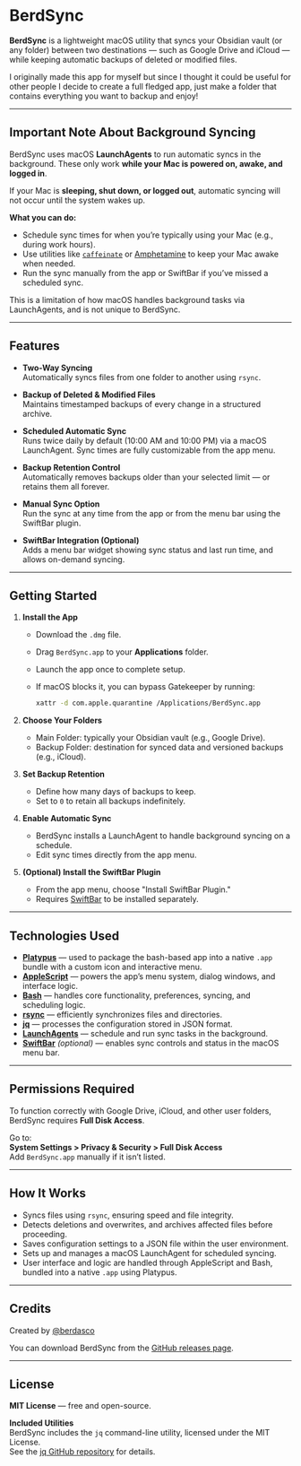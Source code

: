 # BerdSync

**BerdSync** is a lightweight macOS utility that syncs your Obsidian vault (or any folder) between two destinations — such as Google Drive and iCloud — while keeping automatic backups of deleted or modified files.

I originally made this app for myself but since I thought it could be useful for other people I decide to create a full fledged app, just make a folder that contains everything you want to backup and enjoy!

---

## Important Note About Background Syncing

BerdSync uses macOS **LaunchAgents** to run automatic syncs in the background. These only work **while your Mac is powered on, awake, and logged in**.

If your Mac is **sleeping, shut down, or logged out**, automatic syncing will not occur until the system wakes up.

**What you can do:**

- Schedule sync times for when you’re typically using your Mac (e.g., during work hours).
- Use utilities like [`caffeinate`](https://ss64.com/osx/caffeinate.html) or [Amphetamine](https://apps.apple.com/app/amphetamine/id937984704) to keep your Mac awake when needed.
- Run the sync manually from the app or SwiftBar if you’ve missed a scheduled sync.

This is a limitation of how macOS handles background tasks via LaunchAgents, and is not unique to BerdSync.

---

## Features

- **Two-Way Syncing**  
  Automatically syncs files from one folder to another using `rsync`.

- **Backup of Deleted & Modified Files**  
  Maintains timestamped backups of every change in a structured archive.

- **Scheduled Automatic Sync**  
  Runs twice daily by default (10:00 AM and 10:00 PM) via a macOS LaunchAgent. Sync times are fully customizable from the app menu.

- **Backup Retention Control**  
  Automatically removes backups older than your selected limit — or retains them all forever.

- **Manual Sync Option**  
  Run the sync at any time from the app or from the menu bar using the SwiftBar plugin.

- **SwiftBar Integration (Optional)**  
  Adds a menu bar widget showing sync status and last run time, and allows on-demand syncing.

---

## Getting Started

1. **Install the App**
   - Download the `.dmg` file.
   - Drag `BerdSync.app` to your **Applications** folder.
   - Launch the app once to complete setup.
   - If macOS blocks it, you can bypass Gatekeeper by running:

     ```bash
     xattr -d com.apple.quarantine /Applications/BerdSync.app
     ```

2. **Choose Your Folders**
   - Main Folder: typically your Obsidian vault (e.g., Google Drive).
   - Backup Folder: destination for synced data and versioned backups (e.g., iCloud).

3. **Set Backup Retention**
   - Define how many days of backups to keep.
   - Set to `0` to retain all backups indefinitely.

4. **Enable Automatic Sync**
   - BerdSync installs a LaunchAgent to handle background syncing on a schedule.
   - Edit sync times directly from the app menu.

5. **(Optional) Install the SwiftBar Plugin**
   - From the app menu, choose "Install SwiftBar Plugin."
   - Requires [SwiftBar](https://swiftbar.app) to be installed separately.

---

## Technologies Used

- [**Platypus**](https://github.com/sveinbjornt/Platypus) — used to package the bash-based app into a native `.app` bundle with a custom icon and interactive menu.
- [**AppleScript**](https://developer.apple.com/library/archive/documentation/AppleScript/Conceptual/AppleScriptLangGuide/introduction/ASLR_intro.html) — powers the app’s menu system, dialog windows, and interface logic.
- [**Bash**](https://www.gnu.org/software/bash/) — handles core functionality, preferences, syncing, and scheduling logic.
- [**rsync**](https://github.com/WayneD/rsync) — efficiently synchronizes files and directories.
- [**jq**](https://github.com/stedolan/jq) — processes the configuration stored in JSON format.
- [**LaunchAgents**](https://developer.apple.com/library/archive/documentation/MacOSX/Conceptual/BPSystemStartup/Chapters/CreatingLaunchdJobs.html) — schedule and run sync tasks in the background.
- [**SwiftBar**](https://github.com/swiftbar/SwiftBar) *(optional)* — enables sync controls and status in the macOS menu bar.

---

## Permissions Required

To function correctly with Google Drive, iCloud, and other user folders, BerdSync requires **Full Disk Access**.

Go to:  
**System Settings > Privacy & Security > Full Disk Access**  
Add `BerdSync.app` manually if it isn’t listed.

---

## How It Works

- Syncs files using `rsync`, ensuring speed and file integrity.
- Detects deletions and overwrites, and archives affected files before proceeding.
- Saves configuration settings to a JSON file within the user environment.
- Sets up and manages a macOS LaunchAgent for scheduled syncing.
- User interface and logic are handled through AppleScript and Bash, bundled into a native `.app` using Platypus.

---

## Credits

Created by [@berdasco](https://github.com/Berdasco99)

You can download BerdSync from the [GitHub releases page](https://github.com/Berdasco99/BerdSync/releases).

---

## License

**MIT License** — free and open-source.

**Included Utilities**  
BerdSync includes the `jq` command-line utility, licensed under the MIT License.  
See the [jq GitHub repository](https://github.com/stedolan/jq) for details.
